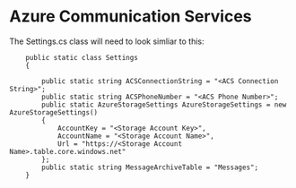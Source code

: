 # Azure Communication Services

The Settings.cs class will need to look simliar to this:

~~~
	public static class Settings
	{

		public static string ACSConnectionString = "<ACS Connection String>";
		public static string ACSPhoneNumber = "<ACS Phone Number>";
		public static AzureStorageSettings AzureStorageSettings = new AzureStorageSettings()
		{
			AccountKey = "<Storage Account Key>",
			AccountName = "<Storage Account Name>",
			Url = "https://<Storage Account Name>.table.core.windows.net"
		};
		public static string MessageArchiveTable = "Messages";
	}
  ~~~
